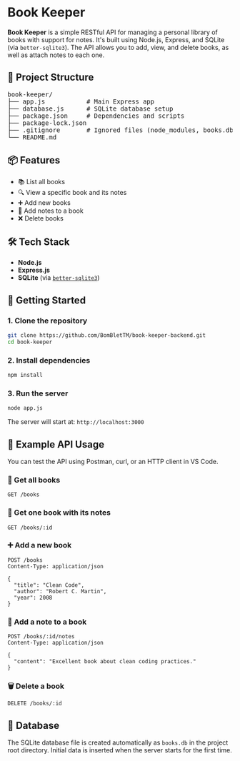 # Book Keeper

**Book Keeper** is a simple RESTful API for managing a personal library of books with support for notes. It's built using Node.js, Express, and SQLite (via `better-sqlite3`). The API allows you to add, view, and delete books, as well as attach notes to each one.

## 📂 Project Structure
<pre>
book-keeper/
├── app.js           # Main Express app
├── database.js      # SQLite database setup
├── package.json     # Dependencies and scripts
├── package-lock.json
├── .gitignore       # Ignored files (node_modules, books.db, etc.)
└── README.md
</pre>

## 📦 Features

- 📚 List all books
- 🔍 View a specific book and its notes
- ➕ Add new books
- 📝 Add notes to a book
- ❌ Delete books

## 🛠️ Tech Stack

- **Node.js**
- **Express.js**
- **SQLite** (via [`better-sqlite3`](https://github.com/WiseLibs/better-sqlite3))

## 🚀 Getting Started

### 1. Clone the repository
```bash
git clone https://github.com/BomBletTM/book-keeper-backend.git
cd book-keeper
```

### 2. Install dependencies
```bash
npm install
```

### 3. Run the server
```bash
node app.js
```
The server will start at:
`http://localhost:3000`

## 🧪 Example API Usage
You can test the API using Postman, curl, or an HTTP client in VS Code.

### 📖 Get all books
```http
GET /books
```

### 📘 Get one book with its notes
```http
GET /books/:id
```

### ➕ Add a new book
```http
POST /books
Content-Type: application/json

{
  "title": "Clean Code",
  "author": "Robert C. Martin",
  "year": 2008
}
```

### 📝 Add a note to a book
```http
POST /books/:id/notes
Content-Type: application/json

{
  "content": "Excellent book about clean coding practices."
}
```

### 🗑️ Delete a book
```http
DELETE /books/:id
```

## 💾 Database
The SQLite database file is created automatically as `books.db` in the project root directory. Initial data is inserted when the server starts for the first time.